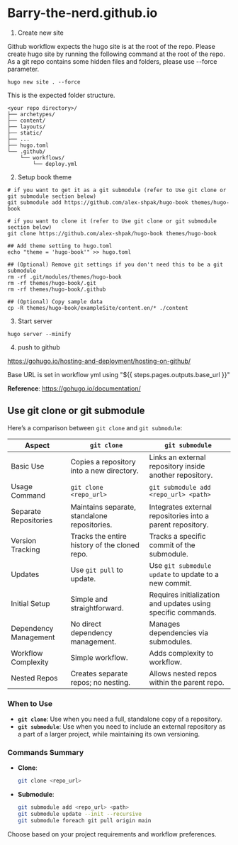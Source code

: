 # Barry-the-nerd.github.io

1. Create new site  

Github workflow expects the hugo site is at the root of the repo.  Please create hugo site by running the following command at the root of the repo.  As a git repo contains some hidden files and folders, please use --force parameter.     
```
hugo new site . --force
```
This is the expected folder structure.  
```
<your repo directory>/
├── archetypes/
├── content/
├── layouts/
├── static/
├── ...
├── hugo.toml
└── .github/
    └── workflows/
        └── deploy.yml
```


2. Setup book theme
```
# if you want to get it as a git submodule (refer to Use git clone or git submodule section below)
git submodule add https://github.com/alex-shpak/hugo-book themes/hugo-book

# if you want to clone it (refer to Use git clone or git submodule section below)
git clone https://github.com/alex-shpak/hugo-book themes/hugo-book

## Add theme setting to hugo.toml
echo "theme = 'hugo-book'" >> hugo.toml

## (Optional) Remove git settings if you don't need this to be a git submodule 
rm -rf .git/modules/themes/hugo-book
rm -rf themes/hugo-book/.git
rm -rf themes/hugo-book/.github

## (Optional) Copy sample data
cp -R themes/hugo-book/exampleSite/content.en/* ./content
```

3. Start server
```
hugo server --minify
```

4. push to github


https://gohugo.io/hosting-and-deployment/hosting-on-github/  

Base URL is set in workflow yml using "${{ steps.pages.outputs.base_url }}"  

**Reference**:
https://gohugo.io/documentation/

## Use git clone or git submodule

Here’s a comparison between `git clone` and `git submodule`:

| Aspect                   | `git clone`                                     | `git submodule`                                           |
|--------------------------|-------------------------------------------------|-----------------------------------------------------------|
| Basic Use                | Copies a repository into a new directory.       | Links an external repository inside another repository.   |
| Usage Command            | `git clone <repo_url>`                          | `git submodule add <repo_url> <path>`                     |
| Separate Repositories    | Maintains separate, standalone repositories.    | Integrates external repositories into a parent repository.|
| Version Tracking         | Tracks the entire history of the cloned repo.   | Tracks a specific commit of the submodule.                |
| Updates                  | Use `git pull` to update.                       | Use `git submodule update` to update to a new commit.     |
| Initial Setup            | Simple and straightforward.                     | Requires initialization and updates using specific commands. |
| Dependency Management    | No direct dependency management.                | Manages dependencies via submodules.                      |
| Workflow Complexity      | Simple workflow.                                | Adds complexity to workflow.                              |
| Nested Repos             | Creates separate repos; no nesting.             | Allows nested repos within the parent repo.               |

### When to Use
- **`git clone`**: Use when you need a full, standalone copy of a repository.
- **`git submodule`**: Use when you need to include an external repository as a part of a larger project, while maintaining its own versioning.

### Commands Summary
- **Clone**:
  ```sh
  git clone <repo_url>
  ```

- **Submodule**:
  ```sh
  git submodule add <repo_url> <path>
  git submodule update --init --recursive
  git submodule foreach git pull origin main
  ```

Choose based on your project requirements and workflow preferences.